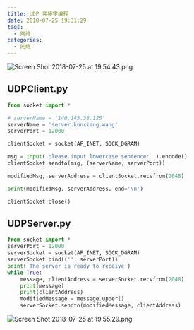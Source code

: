 ```yaml
---
title: UDP 套接字编程
date: 2018-07-25 19:31:29
tags:
  - 网络
categories:
  - 网络
---
```


![Screen Shot 2018-07-25 at 19.54.43.png](https://upload-images.jianshu.io/upload_images/2952111-0d1e97d91078ff77.png?imageMogr2/auto-orient/strip%7CimageView2/2/w/1240)

<!-- more -->

## UDPClient.py
```python
from socket import *

# serverName = '140.143.38.125'
serverName = 'server.kunxiang.wang'
serverPort = 12000

clientSocket = socket(AF_INET, SOCK_DGRAM)

msg = input('please input lowercase sentence: ').encode()
clientSocket.sendto(msg, (serverName, serverPort))

modifiedMsg, serverAddress = clientSocket.recvfrom(2048)

print(modifiedMsg, serverAddress, end='\n')

clientSocket.close()
```


## UDPServer.py
```python
from socket import *
serverPort = 12000
serverSocket = socket(AF_INET, SOCK_DGRAM)
serverSocket.bind(('', serverPort))
print('The server is ready to receive')
while True:
    message, clientAddress = serverSocket.recvfrom(2048)
    print(message)
    print(clientAddress)
    modifiedMessage = message.upper()
    serverSocket.sendto(modifiedMessage, clientAddress)

```

![Screen Shot 2018-07-25 at 19.55.29.png](https://upload-images.jianshu.io/upload_images/2952111-016af56091643bbc.png?imageMogr2/auto-orient/strip%7CimageView2/2/w/1240)